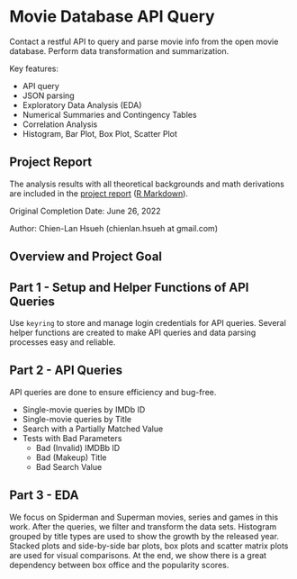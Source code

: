 # Movie Database API Query

Contact a restful API to query and parse movie info from the open movie database. Perform data transformation and summarization.

Key features:

- API query
- JSON parsing
- Exploratory Data Analysis (EDA)
- Numerical Summaries and Contingency Tables
- Correlation Analysis
- Histogram, Bar Plot, Box Plot, Scatter Plot

## Project Report

The analysis results with all theoretical backgrounds and math derivations are included in the [project report](./project1_v9.md) ([R Markdown](./project1_v9.Rmd)).

Original Completion Date: June 26, 2022

Author: Chien-Lan Hsueh (chienlan.hsueh at gmail.com)

## Overview and Project Goal

## Part 1 - Setup and Helper Functions of API Queries

Use `keyring` to store and manage login credentials for API queries. Several helper functions are created to make API queries and data parsing processes easy and reliable. 

## Part 2 - API Queries

API queries are done to ensure efficiency and bug-free. 

- Single-movie queries by IMDb ID
- Single-movie queries by Title
- Search with a Partially Matched Value
- Tests with Bad Parameters
  - Bad (Invalid) IMDBb ID
  - Bad (Makeup) Title
  - Bad Search Value

## Part 3 - EDA

We focus on Spiderman and Superman movies, series and games in this work. After the queries, we filter and transform the data sets. Histogram grouped by title types are used to show the growth by the released year. Stacked plots and side-by-side bar plots, box plots and scatter matrix plots are used for visual comparisons. At the end, we show there is a great dependency between box office and the popularity scores.
